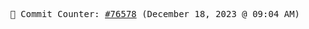 <p align="center">
    <samp>
        📮 Commit Counter: <a href="https://github.com/Javascript-void0/Javascript-void0/commits/main">#76578</a> (December 18, 2023 @ 09:04 AM)
    </samp>
</p>
